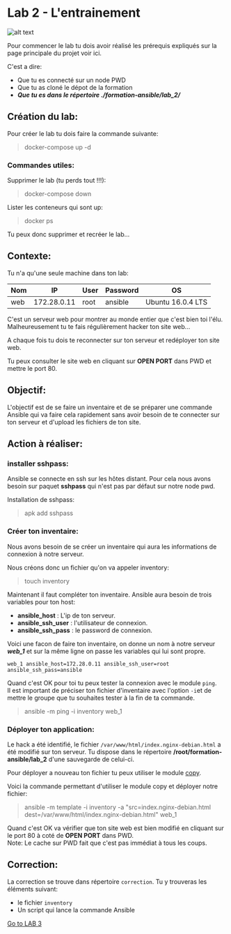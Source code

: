 # Lab 2 - L'entrainement
![alt text](https://media.giphy.com/media/26BRzQS5HXcEWM7du/giphy.gif "Ansible ?")

Pour commencer le lab tu dois avoir réalisé les prérequis expliqués sur la page principale du projet voir ici.

C'est a dire:
- Que tu es connecté sur un node PWD
- Que tu as cloné le dépot de la formation
- ***Que tu es dans le répertoire ./formation-ansible/lab_2/***

## Création du lab:
Pour créer le lab tu dois faire la commande suivante:
>docker-compose up -d
### Commandes utiles:
Supprimer le lab (tu perds tout !!!):
>docker-compose down  

Lister les conteneurs qui sont up:
>docker ps

Tu peux donc supprimer et recréer le lab...

## Contexte:

Tu n'a qu'une seule machine dans ton lab:  

| **Nom** | **IP** | **User** | **Password** | **OS** |
| --- | --- | --- | --- | --- |
| web | 172.28.0.11 | root | ansible | Ubuntu 16.0.4 LTS | 

C'est un serveur web pour montrer au monde entier que c'est bien toi l'élu. Malheureusement tu te fais régulièrement hacker ton site web...

A chaque fois tu dois te reconnecter sur ton serveur et redéployer ton site web.

Tu peux consulter le site web en cliquant sur **OPEN PORT** dans PWD et mettre le port 80.

## Objectif:

L'objectif est de se faire un inventaire et de se préparer une commande Ansible qui va faire cela rapidement sans avoir besoin de te connecter sur ton serveur et d'upload les fichiers de ton site.

## Action à réaliser:
### installer sshpass:
Ansible se connecte en ssh sur les hôtes distant. Pour cela nous avons besoin sur paquet **sshpass** qui n'est pas par défaut sur notre node pwd.

Installation de sshpass:
> apk add sshpass

### Créer ton inventaire:
Nous avons besoin de se créer un inventaire qui aura les informations de connexion à notre serveur.

Nous créons donc un fichier qu'on va appeler inventory:
>touch inventory

Maintenant il faut compléter ton inventaire. Ansible aura besoin de trois variables pour ton host:
- **ansible_host** : L'ip de ton serveur.
- **ansible_ssh_user** : l'utilisateur de connexion.
- **ansible_ssh_pass** : le password de connexion.

Voici une facon de faire ton inventaire, on donne un nom à notre serveur ***web_1*** et sur la même ligne on passe les variables qui lui sont propre.
```
web_1 ansible_host=172.28.0.11 ansible_ssh_user=root ansible_ssh_pass=ansible
```

Quand c'est OK pour toi tu peux tester la connexion avec le module `ping`.  
Il est important de préciser ton fichier d'inventaire avec l'option `-i`et de mettre le groupe que tu souhaites tester à la fin de ta commande.

> ansible -m ping -i inventory web_1

### Déployer ton application:

Le hack a été identifié, le fichier `/var/www/html/index.nginx-debian.html` a été modifié sur ton serveur.
Tu dispose dans le répertoire **/root/formation-ansible/lab_2** d'une sauvegarde de celui-ci. 

Pour déployer a nouveau ton fichier tu peux utiliser le module [copy](https://docs.ansible.com/ansible/latest/modules/file_module.html).

Voici la commande permettant d'utiliser le module copy et déployer notre fichier:
> ansible -m template -i inventory -a "src=index.nginx-debian.html dest=/var/www/html/index.nginx-debian.html" web_1

Quand c'est OK va vérifier que ton site web est bien modifié en cliquant sur le port 80 à coté de **OPEN PORT** dans PWD.  
Note: Le cache sur PWD fait que c'est pas immédiat à tous les coups.

## Correction:

La correction se trouve dans répertoire `correction`. Tu y trouveras les éléments suivant:
- le fichier `inventory`
- Un script qui lance la commande Ansible

[Go to LAB 3](https://github.com/acoilier/formation_ansible/tree/master/lab_3)
